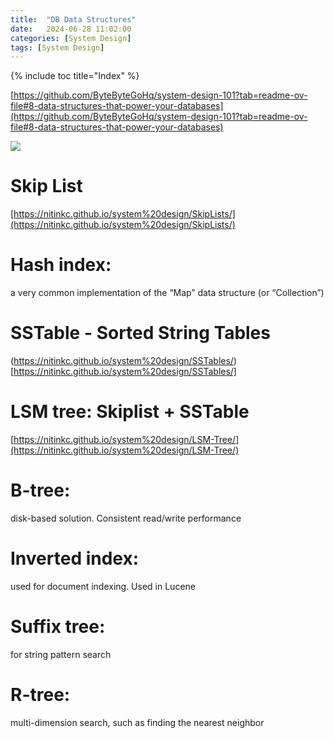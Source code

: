 ```yaml
---
title:  "DB Data Structures"
date:   2024-06-28 11:02:00
categories: [System Design]
tags: [System Design]
---
```


{% include toc title="Index" %}

[https://github.com/ByteByteGoHq/system-design-101?tab=readme-ov-file#8-data-structures-that-power-your-databases](https://github.com/ByteByteGoHq/system-design-101?tab=readme-ov-file#8-data-structures-that-power-your-databases)

![](https://www.youtube.com/watch?v=W_v05d_2RTo)

# Skip List

[https://nitinkc.github.io/system%20design/SkipLists/](https://nitinkc.github.io/system%20design/SkipLists/)

# Hash index:

a very common implementation of the “Map” data structure (or “Collection”)

# SSTable - Sorted String Tables

(https://nitinkc.github.io/system%20design/SSTables/)[https://nitinkc.github.io/system%20design/SSTables/]

# LSM tree: Skiplist + SSTable

[https://nitinkc.github.io/system%20design/LSM-Tree/](https://nitinkc.github.io/system%20design/LSM-Tree/)

# B-tree:

disk-based solution. Consistent read/write performance

# Inverted index:

used for document indexing. Used in Lucene

# Suffix tree:

for string pattern search

# R-tree:

multi-dimension search, such as finding the nearest neighbor